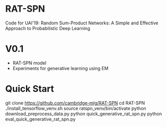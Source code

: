 # RAT-SPN
Code for UAI'19: Random Sum-Product Networks: A Simple and Effective Approach to Probabilistic Deep Learning

# V0.1
* RAT-SPN model
* Experiments for generative learning using EM

# Quick Start
git clone https://github.com/cambridge-mlg/RAT-SPN
cd RAT-SPN
./install_tensorflow_venv.sh 
source ratspn_venv/bin/activate
python download_preprocess_data.py
python quick_generative_rat_spn.py
python eval_quick_generative_rat_spn.py
